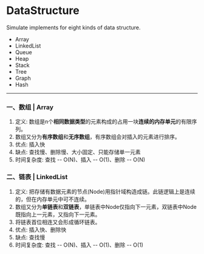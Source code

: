 # DataStructure
Simulate implements for eight kinds of data structure.  
- Array  
- LinkedList  
- Queue  
- Heap  
- Stack  
- Tree  
- Graph  
- Hash  
---  
### 一、数组 | Array
1) 定义: 数组是n个**相同数据类型**的元素构成的占用一块**连续的内存单元**的有限序列。  
2) 数组又分为**有序数组**和**无序数组**，有序数组会对插入的元素进行排序。  
3) 优点: 插入快  
4) 缺点: 查找慢、删除慢、大小固定、只能存储单一元素  
5) 时间复杂度: 查找 -- O(N)、插入 -- O(1)、删除 -- O(N)  
### 二、链表 | LinkedList
1) 定义: 把存储有数据元素的节点(Node)用指针域构造成链。此链逻辑上是连续的，但在内存单元中可不连续。  
2) 数组又分为**单链表**和**双链表**，单链表中Node仅指向下一元素，双链表中Node既指向上一元素，又指向下一元素。  
3) 将链表首位相连又会形成循环链表。  
4) 优点: 插入快、删除快  
5) 缺点: 查找慢  
6) 时间复杂度: 查找 -- O(N)、插入 -- O(1)、删除 -- O(1)  